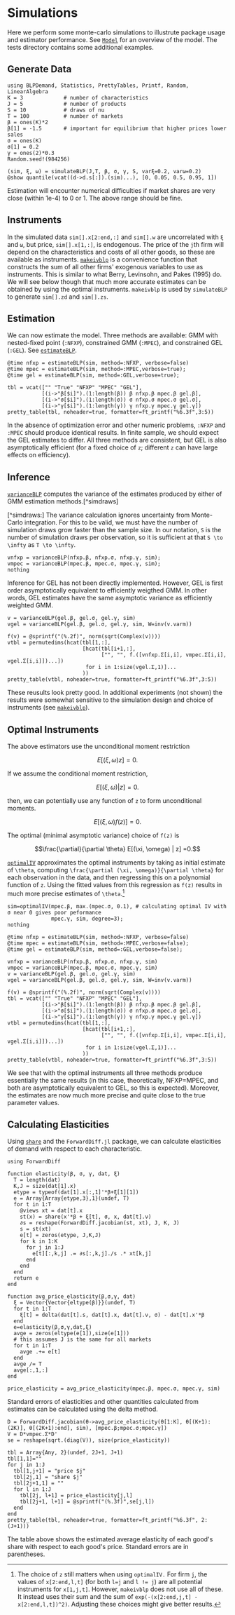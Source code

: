 # Simulations

Here we perform some monte-carlo simulations to illustrute package
usage and estimator performance. See [`Model`](@ref) for an overview
of the model. The tests directory contains some additional examples.

## Generate Data

```@example sim
using BLPDemand, Statistics, PrettyTables, Printf, Random, LinearAlgebra
K = 3             # number of characteristics
J = 5             # number of products
S = 10            # draws of nu
T = 100           # number of markets
β = ones(K)*2 
β[1] = -1.5       # important for equilibrium that higher prices lower sales
σ = ones(K)
σ[1] = 0.2
γ = ones(2)*0.3
Random.seed!(984256)

(sim, ξ, ω) = simulateBLP(J,T, β, σ, γ, S, varξ=0.2, varω=0.2)
@show quantile(vcat((d->d.s[:]).(sim)...), [0, 0.05, 0.5, 0.95, 1])
```

Estimation will encounter numerical difficulties if market shares are very
close (within 1e-4) to 0 or 1. The above range should be fine. 

## Instruments

In the simulated data `sim[].x[2:end,:]` and `sim[].w` are uncorrelated with `ξ`
and `ω`, but price, `sim[].x[1,:]`, is endogenous. The price of the `j`th
firm will depend on the characteristics and costs of all other goods,
so these are available as instruments. [`makeivblp`](@ref) is a
convenience function that constructs the sum of all other firms'
exogenous variables to use as instruments. This is similar to what
Berry, Levinsohn, and Pakes (1995) do. We will see below though that
much more accurate estimates can be obtained by using the optimal
instruments. `makeivblp` is used by `simulateBLP` to generate `sim[].zd` and `sim[].zs`.

## Estimation

We can now estimate the model. Three methods are available:
GMM with nested-fixed point (`:NFXP`), constrained GMM (`:MPEC`), and
constrained GEL (`:GEL`). See [`estimateBLP`](@ref). 

```@repl sim
@time nfxp = estimateBLP(sim, method=:NFXP, verbose=false)
@time mpec = estimateBLP(sim, method=:MPEC,verbose=true);
@time gel = estimateBLP(sim, method=:GEL,verbose=true);
```

```@example sim
tbl = vcat(["" "True" "NFXP" "MPEC" "GEL"],
           [(i->"β[$i]").(1:length(β)) β nfxp.β mpec.β gel.β],
           [(i->"σ[$i]").(1:length(σ)) σ nfxp.σ mpec.σ gel.σ],
           [(i->"γ[$i]").(1:length(γ)) γ nfxp.γ mpec.γ gel.γ])
pretty_table(tbl, noheader=true, formatter=ft_printf("%6.3f",3:5))
```


In the absence of optimization error and other numeric problems,
`:NFXP` and `:MPEC` should produce identical results.  In finite
sample, we should expect the GEL estimates to differ. All three
methods are consistent, but GEL is also asymptotically
efficient (for a fixed choice of `z`; different `z` can have large
effects on efficiency).

## Inference

[`varianceBLP`](@ref) computes the variance of the estimates produced
by either of GMM estimation methods.[^simdraws]

[^simdraws:] The variance calculation ignores uncertainty from
Monte-Carlo integration. For this to be valid, we must have the number
of simulation draws grow faster than the sample size. In our notation,
`S` is the number of simulation draws per observation, so it is
sufficient at that ``S \to \infty`` as ``T \to \infty``.

```@example sim
vnfxp = varianceBLP(nfxp.β, nfxp.σ, nfxp.γ, sim);
vmpec = varianceBLP(mpec.β, mpec.σ, mpec.γ, sim);
nothing
```

Inference for GEL has not been directly implemented. However, GEL is
first order asymptotically equivalent to efficiently weigthed GMM. In
other words, GEL estimates have the same asymptotic variance as
efficiently weighted GMM. 

```@example sim
v = varianceBLP(gel.β, gel.σ, gel.γ, sim)
vgel = varianceBLP(gel.β, gel.σ, gel.γ, sim, W=inv(v.varm))

f(v) = @sprintf("(%.2f)", norm(sqrt(Complex(v))))
vtbl = permutedims(hcat(tbl[1,:],
                        [hcat(tbl[i+1,:],
                              ["", "", f.([vnfxp.Σ[i,i], vmpec.Σ[i,i], vgel.Σ[i,i]])...])
                         for i in 1:size(vgel.Σ,1)]...
                        ))
pretty_table(vtbl, noheader=true, formatter=ft_printf("%6.3f",3:5))
```

These reusults look pretty good. In additional experiments (not shown) 
the results were somewhat sensitive to the simulation design and
choice of instruments (see [`makeivblp`](@ref)).

## Optimal Instruments

The above estimators use the unconditional moment restriction 
```math
E[(\xi, \omega) z] =0.
```
If we assume the conditional moment restriction,
```math
E[(\xi, \omega) | z] =0.
```
then, we can potentially use any function of ``z`` to form
unconditional moments. 
```math
E[(\xi, \omega) f(z)] =0.
```

The optimal (minimal asymptotic variance) choice of `f(z)` is 
```math
\frac{\partial}{\partial \theta} E[(\xi, \omega) | z] =0.
```

[`optimalIV`](@ref) approximates the optimal instruments by taking as
initial estimate of ``\theta``, computing ``\frac{\partial (\xi,
\omega)}{\partial \theta}`` for each observation in the data, and then
regressing this on a polynomial function of ``z``. Using the fitted
values from this regression as ``f(z)`` results in much more precise
estimates of ``\theta``.[^z]

[^z]: The choice of `z` still matters when using `optimalIV.` For firm
    `j`, the values of `x[2:end,l,t]` (for both `l=j` and `l != j`)
    are all potential instruments for `x[1,j,t]`. However, `makeivblp`
    does not use all of these. It instead uses their sum and the sum
    of `exp(-(x[2:end,j,t] - x[2:end,l,t])^2)`. Adjusting these
    choices might give better results.


```@example sim
sim=optimalIV(mpec.β, max.(mpec.σ, 0.1), # calculating optimal IV with σ near 0 gives poor peformance
              mpec.γ, sim, degree=3);
nothing
```

```@repl sim
@time nfxp = estimateBLP(sim, method=:NFXP, verbose=false)
@time mpec = estimateBLP(sim, method=:MPEC,verbose=false);
@time gel = estimateBLP(sim, method=:GEL,verbose=false);
```

```@example sim
vnfxp = varianceBLP(nfxp.β, nfxp.σ, nfxp.γ, sim)
vmpec = varianceBLP(mpec.β, mpec.σ, mpec.γ, sim)
v = varianceBLP(gel.β, gel.σ, gel.γ, sim)
vgel = varianceBLP(gel.β, gel.σ, gel.γ, sim, W=inv(v.varm))

f(v) = @sprintf("(%.2f)", norm(sqrt(Complex(v))))
tbl = vcat(["" "True" "NFXP" "MPEC" "GEL"],
           [(i->"β[$i]").(1:length(β)) β nfxp.β mpec.β gel.β],
           [(i->"σ[$i]").(1:length(σ)) σ nfxp.σ mpec.σ gel.σ],
           [(i->"γ[$i]").(1:length(γ)) γ nfxp.γ mpec.γ gel.γ])
vtbl = permutedims(hcat(tbl[1,:],
                        [hcat(tbl[i+1,:],
                              ["", "", f.([vnfxp.Σ[i,i], vmpec.Σ[i,i], vgel.Σ[i,i]])...])
                         for i in 1:size(vgel.Σ,1)]...
                        ))
pretty_table(vtbl, noheader=true, formatter=ft_printf("%6.3f",3:5))
```

We see that with the optimal instruments all three methods produce
essentially the same results (in this case, theoretically, NFXP=MPEC,
and both are asymptotically equivalent to GEL, so this is
expected). Moreover, the estimates are now much more precise and quite
close to the true parameter values.

## Calculating Elasticities

Using [`share`](@ref) and the `ForwardDiff.jl` package, we can
calculate elasticities of demand with respect to each characteristic.

```@example sim
using ForwardDiff

function elasticity(β, σ, γ, dat, ξ)
  T = length(dat)
  K,J = size(dat[1].x)
  etype = typeof(dat[1].x[:,1]'*β+ξ[1][1])
  e = Array{Array{etype,3},1}(undef, T)
  for t in 1:T
    @views xt = dat[t].x
    st(x) = share(x'*β + ξ[t], σ, x, dat[t].ν)
    ∂s = reshape(ForwardDiff.jacobian(st, xt), J, K, J)
    s = st(xt)
    e[t] = zeros(etype, J,K,J)
    for k in 1:K
      for j in 1:J
        e[t][:,k,j] .= ∂s[:,k,j]./s .* xt[k,j]
      end
    end
  end
  return e
end

function avg_price_elasticity(β,σ,γ, dat)
  ξ = Vector{Vector{eltype(β)}}(undef, T)
  for t in 1:T
    ξ[t] = delta(dat[t].s, dat[t].x, dat[t].ν, σ) - dat[t].x'*β
  end
  e=elasticity(β,σ,γ,dat,ξ)
  avge = zeros(eltype(e[1]),size(e[1]))
  # this assumes J is the same for all markets
  for t in 1:T
    avge .+= e[t]
  end
  avge /= T
  avge[:,1,:]
end

price_elasticity = avg_price_elasticity(mpec.β, mpec.σ, mpec.γ, sim)
```

Standard errors of elasticities and other quantities calculated from
estimates can be calculated using the delta method.

```@example sim
D = ForwardDiff.jacobian(θ->avg_price_elasticity(θ[1:K], θ[(K+1):(2K)], θ[(2K+1):end], sim), [mpec.β;mpec.σ;mpec.γ])
V = D*vmpec.Σ*D'
se = reshape(sqrt.(diag(V)), size(price_elasticity))

tbl = Array{Any, 2}(undef, 2J+1, J+1)
tbl[1,1]=""
for j in 1:J
  tbl[1,j+1] = "price $j"
  tbl[2j,1] = "share $j"
  tbl[2j+1,1] = ""
  for l in 1:J
    tbl[2j, l+1] = price_elasticity[j,l]
    tbl[2j+1, l+1] = @sprintf("(%.3f)",se[j,l])
  end
end
pretty_table(tbl, noheader=true, formatter=ft_printf("%6.3f", 2:(J+1)))       
```

The table above shows the estimated average elasticity of each good's
share with respect to each good's price. Standard errors are in parentheses.
